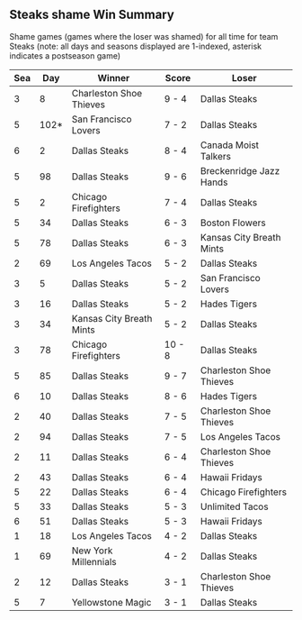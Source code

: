 ## Steaks shame Win Summary



Shame games (games where the loser was shamed) for all time for team Steaks (note: all days and seasons displayed are 1-indexed, asterisk indicates a postseason game)


| Sea | Day | Winner | Score | Loser | 
| ------ |------ |------ |------ |------ |
| 3 | 8 | Charleston Shoe Thieves | 9 - 4 | Dallas Steaks | 
| 5 | 102* | San Francisco Lovers | 7 - 2 | Dallas Steaks | 
| 6 | 2 | Dallas Steaks | 8 - 4 | Canada Moist Talkers | 
| 5 | 98 | Dallas Steaks | 9 - 6 | Breckenridge Jazz Hands | 
| 5 | 2 | Chicago Firefighters | 7 - 4 | Dallas Steaks | 
| 5 | 34 | Dallas Steaks | 6 - 3 | Boston Flowers | 
| 5 | 78 | Dallas Steaks | 6 - 3 | Kansas City Breath Mints | 
| 2 | 69 | Los Angeles Tacos | 5 - 2 | Dallas Steaks | 
| 3 | 5 | Dallas Steaks | 5 - 2 | San Francisco Lovers | 
| 3 | 16 | Dallas Steaks | 5 - 2 | Hades Tigers | 
| 3 | 34 | Kansas City Breath Mints | 5 - 2 | Dallas Steaks | 
| 3 | 78 | Chicago Firefighters | 10 - 8 | Dallas Steaks | 
| 5 | 85 | Dallas Steaks | 9 - 7 | Charleston Shoe Thieves | 
| 6 | 10 | Dallas Steaks | 8 - 6 | Hades Tigers | 
| 2 | 40 | Dallas Steaks | 7 - 5 | Charleston Shoe Thieves | 
| 2 | 94 | Dallas Steaks | 7 - 5 | Los Angeles Tacos | 
| 2 | 11 | Dallas Steaks | 6 - 4 | Charleston Shoe Thieves | 
| 2 | 43 | Dallas Steaks | 6 - 4 | Hawaii Fridays | 
| 5 | 22 | Dallas Steaks | 6 - 4 | Chicago Firefighters | 
| 5 | 33 | Dallas Steaks | 5 - 3 | Unlimited Tacos | 
| 6 | 51 | Dallas Steaks | 5 - 3 | Hawaii Fridays | 
| 1 | 18 | Los Angeles Tacos | 4 - 2 | Dallas Steaks | 
| 1 | 69 | New York Millennials | 4 - 2 | Dallas Steaks | 
| 2 | 12 | Dallas Steaks | 3 - 1 | Charleston Shoe Thieves | 
| 5 | 7 | Yellowstone Magic | 3 - 1 | Dallas Steaks | 


